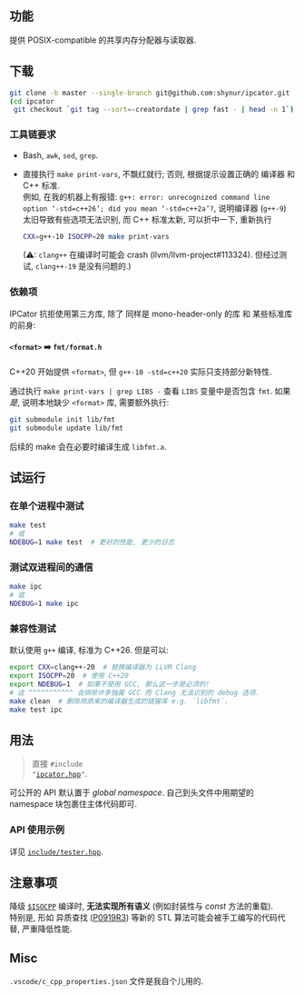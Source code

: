 ## 功能

提供 POSIX-compatible 的共享内存分配器与读取器.

## 下载

```bash
git clone -b master --single-branch git@github.com:shynur/ipcator.git
(cd ipcator
 git checkout `git tag --sort=-creatordate | grep fast - | head -n 1`)
```

### 工具链要求

- Bash, `awk`, `sed`, `grep`.

- 直接执行 `make print-vars`, 不飘红就行; 否则, 根据提示设置正确的 编译器 和 C++ 标准.  <br />
  例如, 在我的机器上有报错: `g++: error: unrecognized command line option ‘-std=c++26’; did you mean ‘-std=c++2a’?`,
  说明编译器 (`g++-9`) 太旧导致有些选项无法识别, 而 C++ 标准太新, 可以折中一下, 重新执行

  ```bash
  CXX=g++-10 ISOCPP=20 make print-vars
  ```

  (⚠: `clang++` 在编译时可能会 crash (llvm/llvm-project#113324).  但经过测试, `clang++-19` 是没有问题的.)

### 依赖项

IPCator 抗拒使用第三方库,
除了 同样是 mono-header-only 的库 和 某些标准库的前身:

#### `<format>` ➡️ `fmt/format.h`

C++20 开始提供 `<format>`, 但 `g++-10 -std=c++20` 实际只支持部分新特性.

通过执行 `make print-vars | grep LIBS -` 查看 `LIBS` 变量中是否包含 `fmt`.
如果*是*, 说明本地缺少 `<format>` 库, 需要额外执行:

```bash
git submodule init lib/fmt
git submodule update lib/fmt
```

后续的 make 会在必要时编译生成 `libfmt.a`.

## 试运行

### 在单个进程中测试

```bash
make test
# 或
NDEBUG=1 make test  # 更好的性能, 更少的日志
```

### 测试双进程间的通信

```bash
make ipc
# 或
NDEBUG=1 make ipc
```

### 兼容性测试

默认使用 `g++` 编译, 标准为 C++26.
但是可以:

```bash
export CXX=clang++-20  # 替换编译器为 LLVM Clang
export ISOCPP=20  # 使用 C++20
export NDEBUG=1  # 如果不使用 GCC, 那么这一步是必须的!
# 这 ^^^^^^^^^^^ 会排除许多独属 GCC 而 Clang 无法识别的 debug 选项.
make clean  # 删除用原来的编译器生成的链接库 e.g. `libfmt`.
make test ipc
```

## 用法

> 直接 <code>#include "<a href="./include/ipcator.hpp">ipcator.hpp</a>"</code>.

可公开的 API 默认置于 *global namespace*.
自己到头文件中用期望的 namespace 块包裹住主体代码即可.

### API 使用示例

详见 [`include/tester.hpp`](./include/tester.hpp).

## 注意事项

降级 [`$ISOCPP`](###### "-std=c++$ISOCPP") 编译时, **无法实现所有语义** (例如封装性与 *const* 方法的重载).  <br />
特别是, 形如 异质查找 ([P0919R3](https://www.open-std.org/jtc1/sc22/wg21/docs/papers/2018/p0919r3.html)) 等新的 STL 算法可能会被手工编写的代码代替, 严重降低性能.

## Misc

`.vscode/c_cpp_properties.json` 文件是我自个儿用的.
